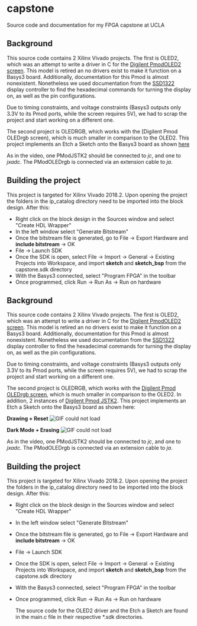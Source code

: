# capstone
Source code and documentation for my FPGA capstone at UCLA

## Background
This source code contains 2 Xilinx Vivado projects. The first is OLED2, which was an attempt to write a driver in C for the [Digilent PmodOLED2 screen](https://digilent.com/reference/pmodoled/pmodoled). This model is retired an no drivers exist to make it function on a Basys3 board. Additionally, documentation for this Pmod is almost nonexistent. Nonetheless we used documentation from the [SSD1322](https://www.hpinfotech.ro/SSD1322.pdf) display controller to find the hexadecimal commands for turning the display on, as well as the pin configurations. 

Due to timing constraints, and voltage constraints (Basys3 outputs only 3.3V to its Pmod ports, while the screen requires 5V), we had to scrap the project and start working on a different one.

The second project is OLEDRGB, which works with the [Digilent Pmod OLEDrgb screen), which is much smaller in comparison to the OLED2. This project implements an Etch a Sketch onto the Basys3 board as shown [here](capstone.MOV)

[](capstone.MOV)

As in the video, one PModJSTK2 should be connected to _jc_, and one to _jxadc_. The PModOLEDrgb is connected via an extension cable to _ja_.

## Building the project
This project is targeted for Xilinx Vivado 2018.2. Upon opening the project the folders in the ip_catalog directory need to be imported into the block design. After this:
* Right click on the block design in the Sources window and select "Create HDL Wrapper"
* In the left window select "Generate Bitstream"
* Once the bitstream file is generated, go to File -> Export Hardware and **include bitstream** -> OK
* File -> Launch SDK
* Once the SDK is open, select File -> Import -> General -> Existing Projects into Workspace, and import **sketch** and **sketch_bsp** from the capstone.sdk directory
* With the Basys3 connected, select "Program FPGA" in the toolbar
* Once programmed, click Run -> Run As -> Run on hardware

  

## Background
This source code contains 2 Xilinx Vivado projects. The first is OLED2, which was an attempt to write a driver in C for the [Digilent PmodOLED2 screen](https://digilent.com/reference/pmodoled/pmodoled). This model is retired an no drivers exist to make it function on a Basys3 board. Additionally, documentation for this Pmod is almost nonexistent. Nonetheless we used documentation from the [SSD1322](https://www.hpinfotech.ro/SSD1322.pdf) display controller to find the hexadecimal commands for turning the display on, as well as the pin configurations. 

Due to timing constraints, and voltage constraints (Basys3 outputs only 3.3V to its Pmod ports, while the screen requires 5V), we had to scrap the project and start working on a different one.

The second project is OLEDRGB, which works with the [Digilent Pmod OLEDrgb screen](https://digilent.com/reference/pmod/pmodoledrgb/start), which is much smaller in comparison to the OLED2. In addition, 2 instances of [Digilent Pmod JSTK2](https://digilent.com/reference/pmod/pmodjstk2/start). This project implements an Etch a Sketch onto the Basys3 board as shown here:

**Drawing + Reset**
![GIF could not load](documents/standard_function.gif)

**Dark Mode + Erasing**
![GIF could not load](documents/dark_mode_erase_demo.gif)

As in the video, one PModJSTK2 should be connected to _jc_, and one to _jxadc_. The PModOLEDrgb is connected via an extension cable to _ja_.

## Building the project
This project is targeted for Xilinx Vivado 2018.2. Upon opening the project the folders in the ip_catalog directory need to be imported into the block design. After this:
* Right click on the block design in the Sources window and select "Create HDL Wrapper"
* In the left window select "Generate Bitstream"
* Once the bitstream file is generated, go to File -> Export Hardware and **include bitstream** -> OK
* File -> Launch SDK
* Once the SDK is open, select File -> Import -> General -> Existing Projects into Workspace, and import **sketch** and **sketch_bsp** from the capstone.sdk directory
* With the Basys3 connected, select "Program FPGA" in the toolbar
* Once programmed, click Run -> Run As -> Run on hardware

  The source code for the OLED2 driver and the Etch a Sketch are found in the main.c file in their respective *.sdk directories.